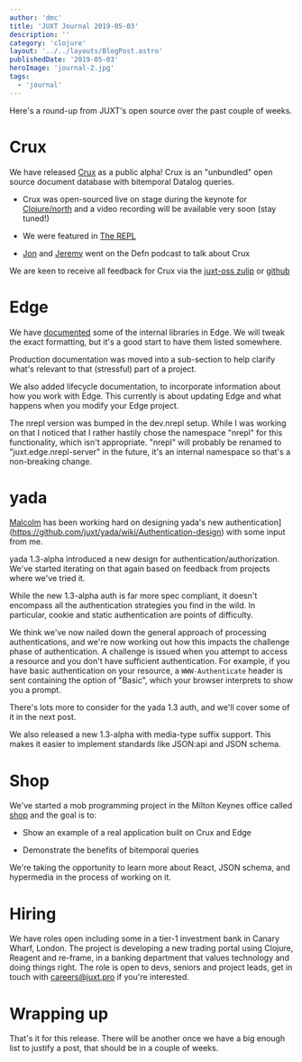 ```yaml
---
author: 'dmc'
title: 'JUXT Journal 2019-05-03'
description: ''
category: 'clojure'
layout: '../../layouts/BlogPost.astro'
publishedDate: '2019-05-03'
heroImage: 'journal-2.jpg'
tags:
  - 'journal'
---
```


Here's a round-up from JUXT's open source over the past couple of weeks.

# Crux

We have released [Crux](https://juxt.pro/crux/) as a public alpha! Crux
is an "unbundled" open source document database with bitemporal
Datalog queries.

- Crux was open-sourced live on stage during the keynote for
  [Clojure/north](https://clojurenorth.com/jon-pither.html) and a
  video recording will be available very soon (stay tuned!)

- We were featured in [The REPL](https://www.therepl.net/87/)

- [Jon](https://juxt.pro/people/jon.html) and
  [Jeremy](https://juxt.pro/people/jdt.html) went on the Defn podcast
  to talk about Crux

We are keen to receive all feedback for Crux via the [juxt-oss
zulip](https://juxt-oss.zulipchat.com/#narrow/stream/194466-crux) or
[github](https://github.com/juxt/crux)

# Edge

We have [documented](https://juxt.pro/edge/docs/built-in-libraries.html)
some of the internal libraries in Edge. We will tweak the exact
formatting, but it's a good start to have them listed somewhere.

Production documentation was moved into a sub-section to help clarify
what's relevant to that (stressful) part of a project.

We also added lifecycle documentation, to incorporate information about
how you work with Edge. This currently is about updating Edge and what
happens when you modify your Edge project.

The nrepl version was bumped in the dev.nrepl setup. While I was working
on that I noticed that I rather hastily chose the namespace "nrepl"
for this functionality, which isn't appropriate. "nrepl" will probably
be renamed to "juxt.edge.nrepl-server" in the future, it's an internal
namespace so that's a non-breaking change.

# yada

[Malcolm](https://juxt.pro/people/mal.html) has been working hard on
designing yada\'s new
authentication](https://github.com/juxt/yada/wiki/Authentication-design)
with some input from me.

yada 1.3-alpha introduced a new design for
authentication/authorization. We've started iterating on that again
based on feedback from projects where we've tried it.

While the new 1.3-alpha auth is far more spec compliant, it doesn't
encompass all the authentication strategies you find in the wild. In
particular, cookie and static authentication are points of difficulty.

We think we've now nailed down the general approach of processing
authentications, and we're now working out how this impacts the
challenge phase of authentication. A challenge is issued when you
attempt to access a resource and you don't have sufficient
authentication. For example, if you have basic authentication on your
resource, a `WWW-Authenticate` header is sent containing the option of
\"Basic\", which your browser interprets to show you a prompt.

There's lots more to consider for the yada 1.3 auth, and we'll
cover some of it in the next post.

We also released a new 1.3-alpha with media-type suffix support. This
makes it easier to implement standards like JSON:api and JSON schema.

# Shop

We've started a mob programming project in the Milton Keynes office
called [shop](https://github.com/juxt/shop) and the goal is to:

- Show an example of a real application built on Crux and Edge

- Demonstrate the benefits of bitemporal queries

We're taking the opportunity to learn more about React, JSON schema, and
hypermedia in the process of working on it.

# Hiring

We have roles open including some in a tier-1 investment bank in Canary
Wharf, London. The project is developing a new trading portal using
Clojure, Reagent and re-frame, in a banking department that values
technology and doing things right. The role is open to devs, seniors and
project leads, get in touch with <careers@juxt.pro> if you're
interested.

# Wrapping up

That's it for this release. There will be another once we have a big
enough list to justify a post, that should be in a couple of weeks.
